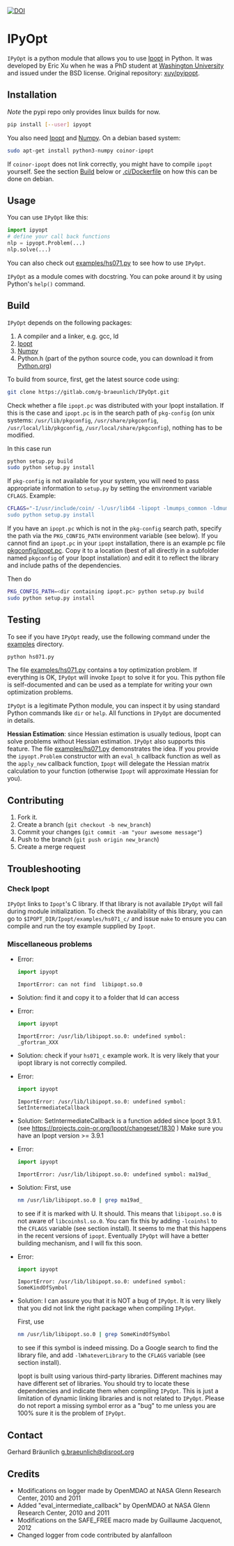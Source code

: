 [![DOI](https://zenodo.org/badge/143015117.svg)](https://zenodo.org/badge/latestdoi/143015117)

# IPyOpt

`IPyOpt` is a python module that allows you to use
[Ipopt](http://www.coin-or.org/Ipopt/) in Python.
It was developed by Eric Xu when he was a PhD student at [Washington
University](https://wustl.edu/) and issued under the BSD license.
Original repository: [xuy/pyipopt](https://github.com/xuy/pyipopt).

## Installation

*Note* the pypi repo only provides linux builds for now.

```bash
pip install [--user] ipyopt
```

You also need [Ipopt](https://github.com/coin-or/Ipopt) and
[Numpy](https://numpy.org/).
On a debian based system:

```bash
sudo apt-get install python3-numpy coinor-ipopt
```

If `coinor-ipopt` does not link correctly, you might have to compile
`ipopt` yourself.
See the section [Build](#build) below or [.ci/Dockerfile](.ci/Dockerfile) on
how this can be done on debian.

## Usage

You can use `IPyOpt` like this:

```python
import ipyopt
# define your call back functions
nlp = ipyopt.Problem(...)
nlp.solve(...)
```

You can also check out [examples/hs071.py](examples/hs071.py) to see
how to use `IPyOpt`.

`IPyOpt` as a module comes with docstring. You can poke around 
it by using Python's `help()` command.

## Build

`IPyOpt` depends on the following packages:

1. A compiler and a linker, e.g. gcc, ld
2. [Ipopt](https://github.com/coin-or/Ipopt)
3. [Numpy](http://numpy.org/)
4. Python.h (part of the python source code, you can download it from
   [Python.org](https://python.org))

To build from source, first, get the latest source code using:

```sh
git clone https://gitlab.com/g-braeunlich/IPyOpt.git
```

Check whether a file `ipopt.pc` was distributed with your Ipopt installation.
If this is the case and `ipopt.pc` is in the search path of `pkg-config`
(on unix systems:
`/usr/lib/pkgconfig`, `/usr/share/pkgconfig`, `/usr/local/lib/pkgconfig`,
`/usr/local/share/pkgconfig`), nothing has to be modified.

In this case run

```sh
python setup.py build
sudo python setup.py install
```
	
If `pkg-config` is not available for your system, you will need to
pass appropriate information to `setup.py` by setting the environment
variable `CFLAGS`. Example:
```sh
CFLAGS="-I/usr/include/coin/ -l/usr/lib64 -lipopt -lmumps_common -ldmumps -lzmumps -lsmumps -lcmumps -llapack -lblas -lblas -lblas -lm  -ldl' ./setup.py build
sudo python setup.py install
```
	
If you have an `ipopt.pc` which is not in the `pkg-config` search path,
specify the path via the `PKG_CONFIG_PATH` environment variable (see below).
If you cannot find an `ipopt.pc` in your `ipopt` installation, there is an
example pc file [pkgconfig/ipopt.pc](pkgconfig/ipopt.pc).
Copy it to a location (best of all directly in a subfolder named
`pkgconfig` of your Ipopt installation) and edit it to reflect the
library and include paths of the dependencies.

Then do

```sh
PKG_CONFIG_PATH=<dir containing ipopt.pc> python setup.py build
sudo python setup.py install
```

## Testing

To see if you have `IPyOpt` ready, use the following command under the
[examples](examples) directory. 

```sh
python hs071.py
```
	
The file [examples/hs071.py](examples/hs071.py) contains a toy
optimization problem. If everything is OK, `IPyOpt` will invoke
`Ipopt` to solve it for you. This python file is self-documented and
can be used as a template for writing your own optimization problems.

`IPyOpt` is a legitimate Python module, you can inspect it by using
standard Python commands like `dir` or `help`. All functions in
`IPyOpt` are documented in details.

**Hessian Estimation**: since Hessian estimation is usually tedious,
Ipopt can solve problems without Hessian estimation. `IPyOpt` also
supports this feature. The file [examples/hs071.py](examples/hs071.py)
demonstrates the idea. If you provide the `ipyopt.Problem` constructor
with an `eval_h` callback function as well as the `apply_new` callback
function, `Ipopt` will delegate the Hessian matrix calculation to your
function (otherwise `Ipopt` will approximate Hessian for you).

## Contributing

1. Fork it.
2. Create a branch (`git checkout -b new_branch`)
3. Commit your changes (`git commit -am "your awesome message"`)
4. Push to the branch (`git push origin new_branch`)
5. Create a merge request

## Troubleshooting

### Check Ipopt

`IPyOpt` links to `Ipopt`'s C library. If that library is not
available `IPyOpt` will fail during module initialization. To check
the availability of this library, you can go to
`$IPOPT_DIR/Ipopt/examples/hs071_c/`
and issue `make` to ensure you can compile and run the toy example
supplied by `Ipopt`. 

### Miscellaneous problems

* Error:
  ```python
  import ipyopt
  ```
  ```
  ImportError: can not find  libipopt.so.0
  ```

* Solution:
  find it and copy it to a folder that ld can access

* Error:
  ```python
  import ipyopt
  ```
  ```
  ImportError: /usr/lib/libipopt.so.0: undefined symbol: _gfortran_XXX
  ```

* Solution: 
  check if your `hs071_c` example work. It is very likely that your
  ipopt library is not correctly compiled.

* Error:
  ```python
  import ipyopt
  ```
  ```
  ImportError: /usr/lib/libipopt.so.0: undefined symbol: SetIntermediateCallback
  ```

* Solution:
  SetIntermediateCallback is a function added since Ipopt 3.9.1.
  (see https://projects.coin-or.org/Ipopt/changeset/1830 )
  Make sure you have an Ipopt version >= 3.9.1

* Error:
  ```python
  import ipyopt
  ```
  ```
  ImportError: /usr/lib/libipopt.so.0: undefined symbol: ma19ad_
  ```

* Solution:
  First, use 
  ```sh
  nm /usr/lib/libipopt.so.0 | grep ma19ad_ 
  ```
  to see if it is marked with U. It should. This means that
  `libipopt.so.0` is not aware of `libcoinhsl.so.0`. You can fix this by
  adding `-lcoinhsl` to the `CFLAGS` variable (see section install). It seems to me that
  this happens in the recent versions of `ipopt`. Eventually `IPyOpt`
  will have a better building mechanism, and I will fix this soon. 

* Error:
  ```python
  import ipyopt
  ```
  ```
  ImportError: /usr/lib/libipopt.so.0: undefined symbol: SomeKindOfSymbol
  ```
	
* Solution:
  I can assure you that it is NOT a bug of `IPyOpt`. It is very
  likely that you did not link the right package when compiling
  `IPyOpt`. 
	
  First, use 
  ```sh
  nm /usr/lib/libipopt.so.0 | grep SomeKindOfSymbol
  ```
  to see if this symbol is indeed missing. Do a Google search to find the library file, and 
  add `-lWhateverLibrary` to the `CFLAGS` variable (see section install). 
	
  Ipopt is built using various third-party libraries. Different
  machines may have different set of libraries. You should 
  try to locate these dependencies and indicate them when compiling
  `IPyOpt`. This is just a limitation of dynamic linking libraries
  and is not related to `IPyOpt`. Please do not report a missing symbol
  error as a "bug" to me unless you are 100% sure it is the problem
  of `IPyOpt`.
	

## Contact

Gerhard Bräunlich <g.braeunlich@disroot.org>

## Credits
* Modifications on logger made by OpenMDAO at NASA Glenn Research Center, 2010 and 2011
* Added "eval_intermediate_callback" by OpenMDAO at NASA Glenn Research Center, 2010 and 2011
* Modifications on the SAFE_FREE macro made by Guillaume Jacquenot, 2012
* Changed logger from code contributed by alanfalloon

